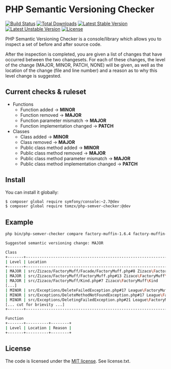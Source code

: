 # PHP Semantic Versioning Checker

[![Build Status](https://travis-ci.org/tomzx/php-semver-checker.svg)](https://travis-ci.org/tomzx/php-semver-checker)
[![Total Downloads](https://poser.pugx.org/tomzx/php-semver-checker/downloads.svg)](https://packagist.org/packages/tomzx/php-semver-checker)
[![Latest Stable Version](https://poser.pugx.org/tomzx/php-semver-checker/v/stable.svg)](https://packagist.org/packages/tomzx/php-semver-checker)
[![Latest Unstable Version](https://poser.pugx.org/tomzx/php-semver-checker/v/unstable.svg)](https://packagist.org/packages/tomzx/php-semver-checker)
[![License](https://poser.pugx.org/tomzx/php-semver-checker/license.svg)](https://packagist.org/packages/tomzx/php-semver-checker)

PHP Semantic Versioning Checker is a console/library which allows you to inspect a set of before and after source code.

After the inspection is completed, you are given a list of changes that have occurred between the two changesets. For each of these changes, the level of the change (MAJOR, MINOR, PATCH, NONE) will be given, as well as the location of the change (file and line number) and a reason as to why this level change is suggested.

## Current checks & ruleset

- Functions
	- Function added -> **MINOR**
	- Function removed -> **MAJOR**
	- Function parameter mismatch -> **MAJOR**
	- Function implementation changed -> **PATCH**
- Classes
	- Class added -> **MINOR**
	- Class removed -> **MAJOR**
	- Public class method added -> **MINOR**
	- Public class method removed -> **MAJOR**
	- Public class method parameter mismatch -> **MAJOR**
	- Public class method implementation changed -> **PATCH**

## Install

You can install it globally:
```sh
$ composer global require symfony/console:~2.7@dev
$ composer global require tomzx/php-semver-checker:@dev
```

## Example

```bash
php bin/php-semver-checker compare factory-muffin-1.6.4 factory-muffin-2.0.0

Suggested semantic versioning change: MAJOR

Class
+-------+-------------------------------------------------------------------------------------------------------------------+--------------------+
| Level | Location                                                                                                          | Reason             |
+-------+-------------------------------------------------------------------------------------------------------------------+--------------------+
| MAJOR | src/Zizaco/FactoryMuff/Facade/FactoryMuff.php#8 Zizaco\FactoryMuff\Facade\FactoryMuff                             | Class was removed. |
| MAJOR | src/Zizaco/FactoryMuff/FactoryMuff.php#13 Zizaco\FactoryMuff\FactoryMuff                                          | Class was removed. |
| MAJOR | src/Zizaco/FactoryMuff/Kind.php#7 Zizaco\FactoryMuff\Kind                                                         | Class was removed. |
[...]
| MINOR | src/Exceptions/DeleteFailedException.php#17 League\FactoryMuffin\Exceptions\DeleteFailedException                 | Class was added.   |
| MINOR | src/Exceptions/DeleteMethodNotFoundException.php#17 League\FactoryMuffin\Exceptions\DeleteMethodNotFoundException | Class was added.   |
| MINOR | src/Exceptions/DeletingFailedException.php#21 League\FactoryMuffin\Exceptions\DeletingFailedException             | Class was added.   |
[... cut for brievity ...]
+-------+-------------------------------------------------------------------------------------------------------------------+--------------------+

Function
+-------+----------+--------+
| Level | Location | Reason |
+-------+----------+--------+
```

## License

The code is licensed under the [MIT license](http://choosealicense.com/licenses/mit/). See license.txt.